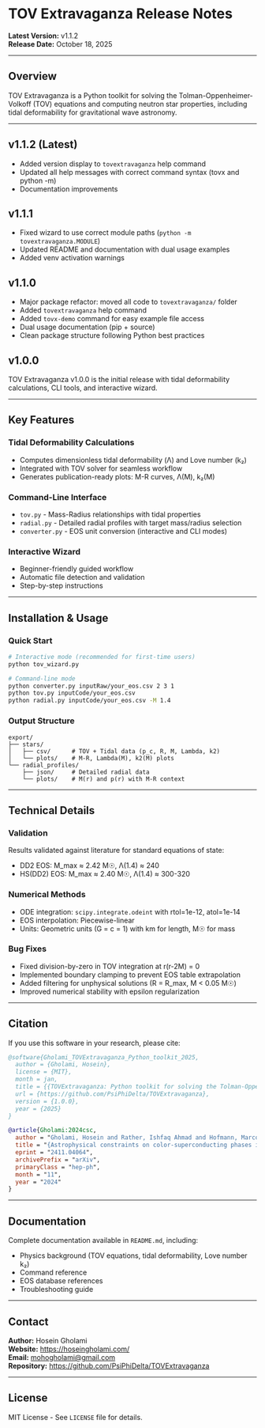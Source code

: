 # TOV Extravaganza Release Notes

**Latest Version:** v1.1.2  
**Release Date:** October 18, 2025

---

## Overview

TOV Extravaganza is a Python toolkit for solving the Tolman-Oppenheimer-Volkoff (TOV) equations and computing neutron star properties, including tidal deformability for gravitational wave astronomy.

---

## v1.1.2 (Latest)

- Added version display to `tovextravaganza` help command
- Updated all help messages with correct command syntax (tovx and python -m)
- Documentation improvements

## v1.1.1

- Fixed wizard to use correct module paths (`python -m tovextravaganza.MODULE`)
- Updated README and documentation with dual usage examples
- Added venv activation warnings

## v1.1.0

- Major package refactor: moved all code to `tovextravaganza/` folder
- Added `tovextravaganza` help command
- Added `tovx-demo` command for easy example file access
- Dual usage documentation (pip + source)
- Clean package structure following Python best practices

## v1.0.0

TOV Extravaganza v1.0.0 is the initial release with tidal deformability calculations, CLI tools, and interactive wizard.

---

## Key Features

### Tidal Deformability Calculations
- Computes dimensionless tidal deformability (Λ) and Love number (k₂)
- Integrated with TOV solver for seamless workflow
- Generates publication-ready plots: M-R curves, Λ(M), k₂(M)

### Command-Line Interface
- `tov.py` - Mass-Radius relationships with tidal properties
- `radial.py` - Detailed radial profiles with target mass/radius selection
- `converter.py` - EOS unit conversion (interactive and CLI modes)

### Interactive Wizard
- Beginner-friendly guided workflow
- Automatic file detection and validation
- Step-by-step instructions

---

## Installation & Usage

### Quick Start

```bash
# Interactive mode (recommended for first-time users)
python tov_wizard.py

# Command-line mode
python converter.py inputRaw/your_eos.csv 2 3 1
python tov.py inputCode/your_eos.csv
python radial.py inputCode/your_eos.csv -M 1.4
```

### Output Structure

```
export/
├── stars/
│   ├── csv/      # TOV + Tidal data (p_c, R, M, Lambda, k2)
│   └── plots/    # M-R, Lambda(M), k2(M) plots
└── radial_profiles/
    ├── json/     # Detailed radial data
    └── plots/    # M(r) and p(r) with M-R context
```

---

## Technical Details

### Validation

Results validated against literature for standard equations of state:
- DD2 EOS: M_max ≈ 2.42 M☉, Λ(1.4) ≈ 240
- HS(DD2) EOS: M_max ≈ 2.40 M☉, Λ(1.4) ≈ 300-320

### Numerical Methods

- ODE integration: `scipy.integrate.odeint` with rtol=1e-12, atol=1e-14
- EOS interpolation: Piecewise-linear
- Units: Geometric units (G = c = 1) with km for length, M☉ for mass

### Bug Fixes

- Fixed division-by-zero in TOV integration at r(r-2M) = 0
- Implemented boundary clamping to prevent EOS table extrapolation
- Added filtering for unphysical solutions (R = R_max, M < 0.05 M☉)
- Improved numerical stability with epsilon regularization

---

## Citation

If you use this software in your research, please cite:

```bibtex
@software{Gholami_TOVExtravaganza_Python_toolkit_2025,
  author = {Gholami, Hosein},
  license = {MIT},
  month = jan,
  title = {{TOVExtravaganza: Python toolkit for solving the Tolman-Oppenheimer-Volkoff (TOV) equations and exploring neutron star properties}},
  url = {https://github.com/PsiPhiDelta/TOVExtravaganza},
  version = {1.0.0},
  year = {2025}
}

@article{Gholami:2024csc,
  author = "Gholami, Hosein and Rather, Ishfaq Ahmad and Hofmann, Marco and Buballa, Michael and Schaffner-Bielich, J{\"u}rgen",
  title = "{Astrophysical constraints on color-superconducting phases in compact stars within the RG-consistent NJL model}",
  eprint = "2411.04064",
  archivePrefix = "arXiv",
  primaryClass = "hep-ph",
  month = "11",
  year = "2024"
}
```

---

## Documentation

Complete documentation available in `README.md`, including:
- Physics background (TOV equations, tidal deformability, Love number k₂)
- Command reference
- EOS database references
- Troubleshooting guide

---

## Contact

**Author:** Hosein Gholami  
**Website:** https://hoseingholami.com/  
**Email:** mohogholami@gmail.com  
**Repository:** https://github.com/PsiPhiDelta/TOVExtravaganza

---

## License

MIT License - See `LICENSE` file for details.
